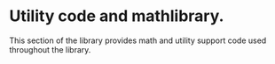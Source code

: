 # Utility code and mathlibrary.

This section of the library provides math and utility support code
used throughout the library.
